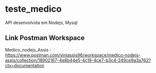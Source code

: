 # teste_medico #

API desenvolvida em Nodejs, Mysql

## Link Postman Workspace ##

Medico_nodejs_Assis - https://www.postman.com/viniassis96/workspace/medico-nodejs-assis/collection/18902167-4e8b44e5-4c19-4ce7-b3c4-249ce9a3a762?ctx=documentation
